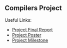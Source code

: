 ## Compilers Project
Useful Links:
* [Project Final Report](https://github.com/amlatyrngom/15745-ProjectSite/blob/master/15745_Milestone.pdf)
* [Project Poster](https://github.com/amlatyrngom/15745-ProjectSite/blob/master/15745_Poster.pdf)
* [Project Milestone](https://github.com/amlatyrngom/15745-ProjectSite/blob/master/15745_Milestone.pdf)
